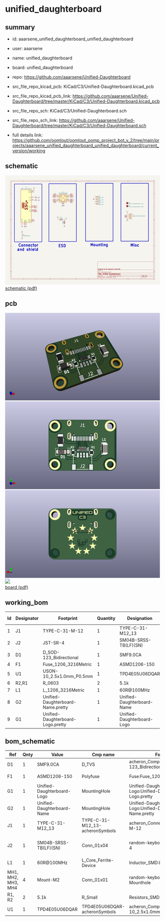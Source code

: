 # unified_daughterboard
 
## summary 
* id: aaarsene_unified_daughterboard_unified_daughterboard
* user: aaarsene
* name: unified_daughterboard
* board: unified_daughterboard
* repo: https://github.com/aaarsene/Unified-Daughterboard
* src_file_repo_kicad_pcb: KiCad/C3/Unified-Daughterboard.kicad_pcb
* src_file_repo_kicad_pcb_link: https://github.com/aaarsene/Unified-Daughterboard/tree/master/KiCad/C3/Unified-Daughterboard.kicad_pcb


* src_file_repo_sch: KiCad/C3/Unified-Daughterboard.sch
* src_file_repo_sch_link: https://github.com/aaarsene/Unified-Daughterboard/tree/master/KiCad/C3/Unified-Daughterboard.sch
* full details link: https://github.com/oomlout/oomlout_oomp_project_bot_v_2/tree/main/projects/aaarsene_unified_daughterboard_unified_daughterboard/current_version/working  

## schematic  
![](working_schematic_600.png)  
[schematic (pdf)](working_schematic.pdf) 






















## pcb  
![](working_3d_600.png) 
![](working_3d_front_600.png)  
![](working_3d_back_600.png)  
![](working_600.png)  
[board (pdf)](working.pdf)  

## working_bom
| Id | Designator | Footprint | Quantity | Designation | Supplier and ref |  | None | 
| --- | --- | --- | --- | --- | --- | --- | --- | 
| 1 | J1 | TYPE-C-31-M-12 | 1 | TYPE-C-31-M12_13 |  |  | [''] | 
| 2 | J2 | JST-SR-4 | 1 | SM04B-SRSS-TB(LF)(SN) |  |  | [''] | 
| 3 | D1 | D_SOD-123_Bidirectional | 1 | SMF9.0CA |  |  | [''] | 
| 4 | F1 | Fuse_1206_3216Metric | 1 | ASMD1206-150 |  |  | [''] | 
| 5 | U1 | USON-10_2.5x1.0mm_P0.5mm | 1 | TPD4E05U06DQAR |  |  | [''] | 
| 6 | R2,R1 | R_0603 | 2 | 5.1k |  |  | [''] | 
| 7 | L1 | L_1206_3216Metric | 1 | 60R@100MHz |  |  | [''] | 
| 8 | G2 | Unified-Daughterboard-Name.pretty | 1 | Unified-Daughterboard-Name |  |  | [''] | 
| 9 | G1 | Unified-Daughterboard-Logo.pretty | 1 | Unified-Daughterboard-Logo |  |  | [''] | 


## bom_schematic
| Ref | Qnty | Value | Cmp name | Footprint | Description | Vendor | DNP | 
| --- | --- | --- | --- | --- | --- | --- | --- | 
| D1 | 1 | SMF9.0CA | D_TVS | acheron_Components:D_SOD-123_Bidirectional | Bidirectional transient-voltage-suppression diode |  |  | 
| F1 | 1 | ASMD1206-150 | Polyfuse | Fuse:Fuse_1206_3216Metric | Resettable fuse, polymeric positive temperature coefficient |  |  | 
| G1 | 1 | Unified-Daughterboard-Logo | MountingHole | Unified-Daughterboard-Logo:Unified-Daughterboard-Logo.pretty | Mounting Hole without connection |  |  | 
| G2 | 1 | Unified-Daughterboard-Name | MountingHole | Unified-Daughterboard-Logo:Unified-Daughterboard-Name.pretty | Mounting Hole without connection |  |  | 
| J1 | 1 | TYPE-C-31-M12_13 | TYPE-C-31-M12_13-acheronSymbols | acheron_Connectors:TYPE-C-31-M-12 |  |  |  | 
| J2 | 1 | SM04B-SRSS-TB(LF)(SN) | Conn_01x04 | random-keyboard-parts:JST-SR-4 | Generic connector, single row, 01x04, script generated (kicad-library-utils/schlib/autogen/connector/) |  |  | 
| L1 | 1 | 60R@100MHz | L_Core_Ferrite-Device | Inductor_SMD:L_1206_3216Metric |  |  |  | 
| MH1, MH2, MH3, MH4 | 4 | Mount-M2 | Conn_01x01 | random-keyboard-parts:Generic-Mounthole | Generic connector, single row, 01x01, script generated (kicad-library-utils/schlib/autogen/connector/) |  |  | 
| R1, R2 | 2 | 5.1k | R_Small | Resistors_SMD:R_0603 | Resistor, small symbol |  |  | 
| U1 | 1 | TPD4E05U06DQAR | TPD4E05U06DQAR-acheronSymbols | acheron_Components:USON-10_2.5x1.0mm_P0.5mm |  |  |  | 



